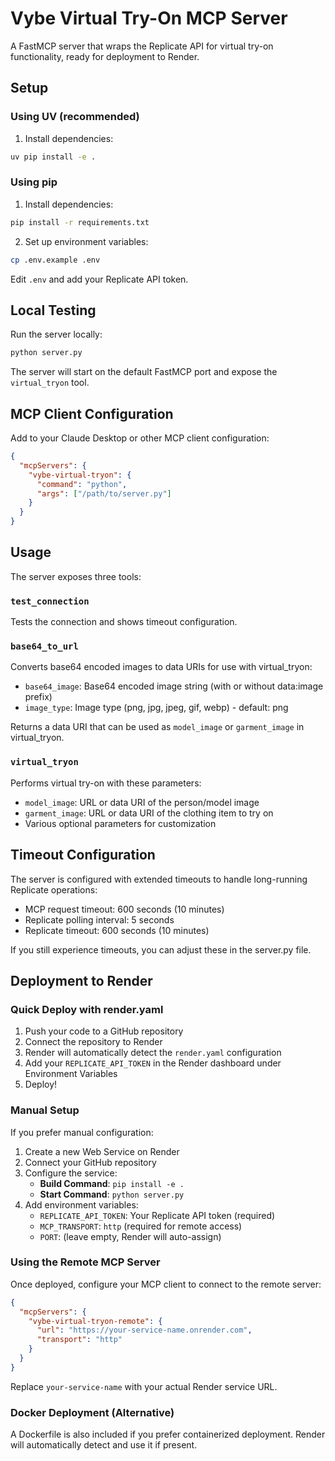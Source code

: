 # Vybe Virtual Try-On MCP Server

A FastMCP server that wraps the Replicate API for virtual try-on functionality, ready for deployment to Render.

## Setup

### Using UV (recommended)

1. Install dependencies:
```bash
uv pip install -e .
```

### Using pip

1. Install dependencies:
```bash
pip install -r requirements.txt
```

2. Set up environment variables:
```bash
cp .env.example .env
```
Edit `.env` and add your Replicate API token.

## Local Testing

Run the server locally:
```bash
python server.py
```

The server will start on the default FastMCP port and expose the `virtual_tryon` tool.

## MCP Client Configuration

Add to your Claude Desktop or other MCP client configuration:

```json
{
  "mcpServers": {
    "vybe-virtual-tryon": {
      "command": "python",
      "args": ["/path/to/server.py"]
    }
  }
}
```

## Usage

The server exposes three tools:

### `test_connection`
Tests the connection and shows timeout configuration.

### `base64_to_url`
Converts base64 encoded images to data URIs for use with virtual_tryon:
- `base64_image`: Base64 encoded image string (with or without data:image prefix)
- `image_type`: Image type (png, jpg, jpeg, gif, webp) - default: png

Returns a data URI that can be used as `model_image` or `garment_image` in virtual_tryon.

### `virtual_tryon`
Performs virtual try-on with these parameters:
- `model_image`: URL or data URI of the person/model image
- `garment_image`: URL or data URI of the clothing item to try on
- Various optional parameters for customization

## Timeout Configuration

The server is configured with extended timeouts to handle long-running Replicate operations:
- MCP request timeout: 600 seconds (10 minutes)
- Replicate polling interval: 5 seconds
- Replicate timeout: 600 seconds (10 minutes)

If you still experience timeouts, you can adjust these in the server.py file.

## Deployment to Render

### Quick Deploy with render.yaml

1. Push your code to a GitHub repository
2. Connect the repository to Render
3. Render will automatically detect the `render.yaml` configuration
4. Add your `REPLICATE_API_TOKEN` in the Render dashboard under Environment Variables
5. Deploy!

### Manual Setup

If you prefer manual configuration:

1. Create a new Web Service on Render
2. Connect your GitHub repository
3. Configure the service:
   - **Build Command**: `pip install -e .`
   - **Start Command**: `python server.py`
4. Add environment variables:
   - `REPLICATE_API_TOKEN`: Your Replicate API token (required)
   - `MCP_TRANSPORT`: `http` (required for remote access)
   - `PORT`: (leave empty, Render will auto-assign)

### Using the Remote MCP Server

Once deployed, configure your MCP client to connect to the remote server:

```json
{
  "mcpServers": {
    "vybe-virtual-tryon-remote": {
      "url": "https://your-service-name.onrender.com",
      "transport": "http"
    }
  }
}
```

Replace `your-service-name` with your actual Render service URL.

### Docker Deployment (Alternative)

A Dockerfile is also included if you prefer containerized deployment. Render will automatically detect and use it if present.